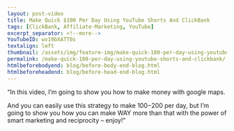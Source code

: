 ```yaml
---
layout: post-video
title: Make Quick $100 Per Day Using YouTube Shorts And ClickBank
tags: [ClickBank, Affiliate-Marketing, YouTube]
excerpt_separator: <!--more-->
YouTubeID: wv19bXATT0s
textalign: left
thumbnail: /assets/img/feature-img/make-quick-100-per-day-using-youtube-shorts-and-clickbank.webp
permalink: /make-quick-100-per-day-using-youtube-shorts-and-clickbank/
htmlbeforebodyend: blog/before-body-end-blog.html
htmlbeforeheadend: blog/before-head-end-blog.html
---
```

“In this video, I’m going to show you how to make money with google maps.

And you can easily use this strategy to make $100-$200 per day, but I’m going to show you how you can make WAY more than that with the power of smart marketing and reciprocity – enjoy!”
